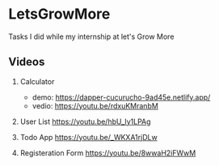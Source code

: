# LetsGrowMore

Tasks I did while my internship at let's Grow More

## Videos

1. Calculator
   - demo: https://dapper-cucurucho-9ad45e.netlify.app/  
   - vedio: https://youtu.be/rdxuKMranbM  

2. User List
  https://youtu.be/hbU_Iy1LPAg

3. Todo App
  https://youtu.be/_WKXA1rjDLw

4. Registeration Form
  https://youtu.be/8wwaH2iFWwM
